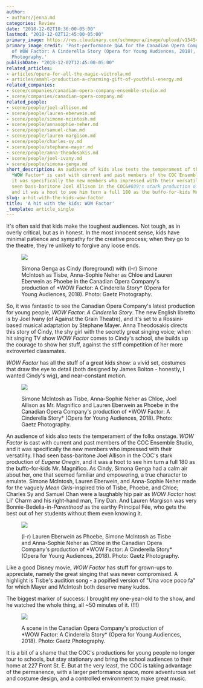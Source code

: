 ```yaml
---
author:
- authors/jenna.md
categories: Review
date: "2018-12-02T10:36:00-05:00"
lastmod: "2018-12-02T12:45:00-05:00"
primary_image: https://res.cloudinary.com/schmopera/image/upload/v1545409169/media/webhook-uploads/1543764647014/sqDSC_5306.jpg.jpg
primary_image_credit: 'Post-performance Q&A for the Canadian Opera Company''s production
  of WOW Factor: A Cinderella Story (Opera for Young Audiences, 2018), photo: Gaetz
  Photography.'
publishDate: "2018-12-02T12:45:00-05:00"
related_articles:
- articles/opera-for-all-the-magic-victrola.md
- articles/amahl-production-a-charming-gift-of-youthful-energy.md
related_companies:
- scene/companies/canadian-opera-company-ensemble-studio.md
- scene/companies/canadian-opera-company.md
related_people:
- scene/people/joel-allison.md
- scene/people/lauren-eberwein.md
- scene/people/simone-mcintosh.md
- scene/people/annasophie-neher.md
- scene/people/samuel-chan.md
- scene/people/lauren-margison.md
- scene/people/charles-sy.md
- scene/people/stephane-mayer.md
- scene/people/anna-theodosakis.md
- scene/people/joel-ivany.md
- scene/people/simona-genga.md
short_description: An audience of kids also tests the temperament of the folks onstage.
  *WOW Factor* is cast with current and past members of the COC Ensemble Studio, and
  it was specifically the new members who impressed with their versatility. I had
  seen bass-baritone Joel Allison in the COC&#039;s stark production of Eugene Onegin,
  and it was a hoot to see him turn a full 180 as the buffo-for-kids Mr. Magnifico.
slug: a-hit-with-the-kids-wow-factor
title: 'A hit with the kids: WOW Factor'
_template: article_single
---
```


It's often said that kids make the toughest audiences. Not tough, as in overly critical, but as in honest. In the most innocent sense, kids have minimal patience and sympathy for the creative process; when they go to the theatre, they're unlikely to forgive any loose ends.

<figure data-type="image">

![](https://res.cloudinary.com/schmopera/image/upload/v1545409169/media/webhook-uploads/1543764752301/DSC_3898.jpg.jpg)

<figcaption>Simona Genga as Cindy (foreground) with (l-r) Simone McIntosh as Tisbe, Anna-Sophie Neher as Chloe and Lauren Eberwein as Phoebe in the Canadian Opera Company's production of *WOW Factor: A Cinderella Story* (Opera for Young Audiences, 2018). Photo: Gaetz Photography.</figcaption>
</figure>

So, it was fantastic to see the Canadian Opera Company's latest production for young people, *WOW Factor: A Cinderella Story*. The new English libretto is by Joel Ivany (of Against the Grain Theatre), and it's set to a Rossini-based musical adaptation by Stéphane Mayer. Anna Theodosakis directs this story of Cindy, the shy girl with the secretly great singing voice; when hit singing TV show *WOW Factor* comes to Cindy's school, she builds up the courage to show her stuff, against the stiff competition of her more extroverted classmates.

*WOW Factor* has all the stuff of a great kids show: a vivid set, costumes that draw the eye to detail (both designed by James Bolton - honestly, I wanted Cindy's wig), and near-constant motion.

<figure data-type="image">

![](https://res.cloudinary.com/schmopera/image/upload/v1545409169/media/webhook-uploads/1543764763558/DSC_3970.jpg.jpg)

<figcaption>Simone McIntosh as Tisbe, Anna-Sophie Neher as Chloe, Joel Allison as Mr. Magnifico and Lauren Eberwein as Phoebe in the Canadian Opera Company's production of *WOW Factor: A Cinderella Story* (Opera for Young Audiences, 2018). Photo: Gaetz Photography.</figcaption>
</figure>

An audience of kids also tests the temperament of the folks onstage. *WOW Factor* is cast with current and past members of the COC Ensemble Studio, and it was specifically the new members who impressed with their versatility. I had seen bass-baritone Joel Allison in the COC's stark production of *Eugene Onegin*, and it was a hoot to see him turn a full 180 as the buffo-for-kids Mr. Magnifico. As Cindy, Simona Genga had a calm air about her, one that seemed familiar and empowering, a true character to emulate. Simone McIntosh, Lauren Eberwein, and Anna-Sophie Neher made for the vaguely *Mean Girls*-inspired trio of Tisbe, Phoebe, and Chloe; Charles Sy and Samuel Chan were a laughably hip pair as *WOW Factor* host Lil' Charm and his right-hand man, Tiny Dan. And Lauren Margison was very Bonnie-Bedelia-in-*Parenthood* as the earthy Principal Fée, who gets the best out of her students without them even knowing it.

<figure data-type="image">

![](https://res.cloudinary.com/schmopera/image/upload/v1545409169/media/webhook-uploads/1543764768683/DSC_4412.jpg.jpg)

<figcaption>(l-r) Lauren Eberwein as Phoebe, Simone McIntosh as Tisbe and Anna-Sophie Neher as Chloe in the Canadian Opera Company's production of *WOW Factor: A Cinderella Story* (Opera for Young Audiences, 2018). Photo: Gaetz Photography.</figcaption>
</figure>

Like a good Disney movie, *WOW Factor* has stuff for grown-ups to appreciate, namely the great singing that was never compromised. A highlight is Tisbe's audition song - a popified version of "Una voce poco fa" for which Mayer and McIntosh both deserve many kudos.

The biggest marker of success: I brought my one-year-old to the show, and he watched the whole thing, all ~50 minutes of it. (!!!)

<figure data-type="image">

![](https://res.cloudinary.com/schmopera/image/upload/v1545409169/media/webhook-uploads/1543764779092/DSC_5211-cropped.jpg.jpg)

<figcaption>A scene in the Canadian Opera Company's production of *WOW Factor: A Cinderella Story* (Opera for Young Audiences, 2018). Photo: Gaetz Photography.</figcaption>
</figure>

It is a bit of a shame that the COC's productions for young people no longer tour to schools, but stay stationary and bring the school audiences to their home at 227 Front St. E. But at the very least, the COC is taking advantage of the permanence, with a larger performance space, more adventurous set and costume design, and a controlled environment to make great music.
